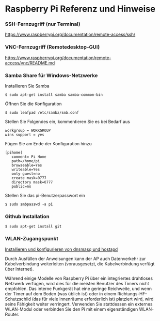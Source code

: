 # Raspberry Pi Referenz und Hinweise

### SSH-Fernzugriff (nur Terminal)

https://www.raspberrypi.org/documentation/remote-access/ssh/

### VNC-Fernzugriff (Remotedesktop-GUI)

https://www.raspberrypi.org/documentation/remote-access/vnc/README.md

### Samba Share für Windows-Netzwerke

Installieren Sie Samba

```
$ sudo apt-get install samba samba-common-bin
```

Öffnen Sie die Konfiguration

```
$ sudo leafpad /etc/samba/smb.conf
```

Stellen Sie Folgendes ein, kommentieren Sie es bei Bedarf aus

```
workgroup = WORKGROUP
wins support = yes
```

Fügen Sie am Ende der Konfiguration hinzu

```
[pihome]
   comment= Pi Home
   path=/home/pi
   browseable=Yes
   writeable=Yes
   only guest=no
   create mask=0777
   directory mask=0777
   public=no
```

Stellen Sie das pi-Benutzerpasswort ein

```
$ sudo smbpasswd -a pi
```

### Github Installation

```
$ sudo apt-get install git
```

### WLAN-Zugangspunkt

[Installieren und konfigurieren von dnsmasq und hostapd](https://github.com/SurferTim/documentation/blob/6bc583965254fa292a470990c40b145f553f6b34/configuration/wireless/access-point.md)

Durch Ausfüllen der Anweisungen kann der AP auch Datenverkehr zur Kabelverbindung weiterleiten (vorausgesetzt, die Kabelverbindung verfügt über Internet).

Während einige Modelle von Raspberry Pi über ein integriertes drahtloses Netzwerk verfügen, wird dies für die meisten Benutzer des Timers nicht empfohlen. Das interne Funkgerät hat eine geringe Reichweite, und wenn der Timer auf dem Boden (was üblich ist) oder in einem Richtungs-HF-Schutzschild (das für viele Innenräume erforderlich ist) platziert wird, wird seine Fähigkeit weiter verringert. Verwenden Sie stattdessen ein externes WLAN-Modul oder verbinden Sie den Pi mit einem eigenständigen WLAN-Router.
